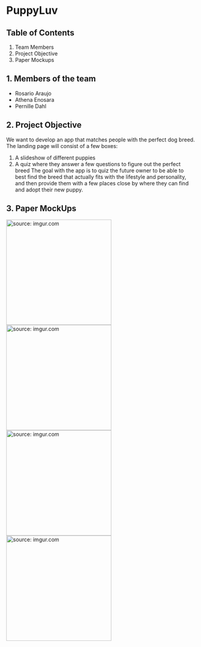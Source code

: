 # PuppyLuv
## Table of Contents
1. Team Members
2. Project Objective
3. Paper Mockups


## 1. Members of the team
- Rosario Araujo
- Athena Enosara
- Pernille Dahl

## 2. Project Objective
We want to develop an app that matches people with the perfect dog breed. The landing page will consist of a few boxes:
  1. A slideshow of different puppies
  2. A quiz where they answer a few questions to figure out the perfect breed
The goal with the app is to quiz the future owner to be able to best find the breed that actually fits with the lifestyle and personality, and then provide them with a few places close by where they can find and adopt their new puppy.

## 3. Paper MockUps
<a href="https://imgur.com/pdOGWRw"><img src="https://i.imgur.com/pdOGWRw.jpg" title="source: imgur.com" width="280"/></a>
<a href="https://imgur.com/Z2EDqzB"><img src="https://i.imgur.com/Z2EDqzB.jpg" title="source: imgur.com" width="280"/></a>
<a href="https://imgur.com/unCHwLo"><img src="https://i.imgur.com/unCHwLo.jpg" title="source: imgur.com" width="280"/></a>
<a href="https://imgur.com/XdFUk0k"><img src="https://i.imgur.com/XdFUk0k.jpg" title="source: imgur.com" width="280"/></a>

